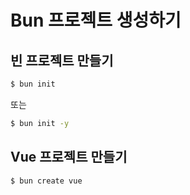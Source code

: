 # Bun 프로젝트 생성하기

## 빈 프로젝트 만들기

```sh
$ bun init
```

또는

```sh
$ bun init -y
```

## Vue 프로젝트 만들기

```sh
$ bun create vue
```
